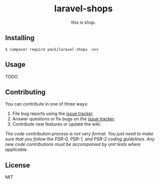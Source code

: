 <h1 align="center"> laravel-shops </h1>

<p align="center"> this is shop.</p>


## Installing

```shell
$ composer require pack/laravel-shops -vvv
```

## Usage

TODO

## Contributing

You can contribute in one of three ways:

1. File bug reports using the [issue tracker](https://github.com/pack/laravel-shops/issues).
2. Answer questions or fix bugs on the [issue tracker](https://github.com/pack/laravel-shops/issues).
3. Contribute new features or update the wiki.

_The code contribution process is not very formal. You just need to make sure that you follow the PSR-0, PSR-1, and PSR-2 coding guidelines. Any new code contributions must be accompanied by unit tests where applicable._

## License

MIT